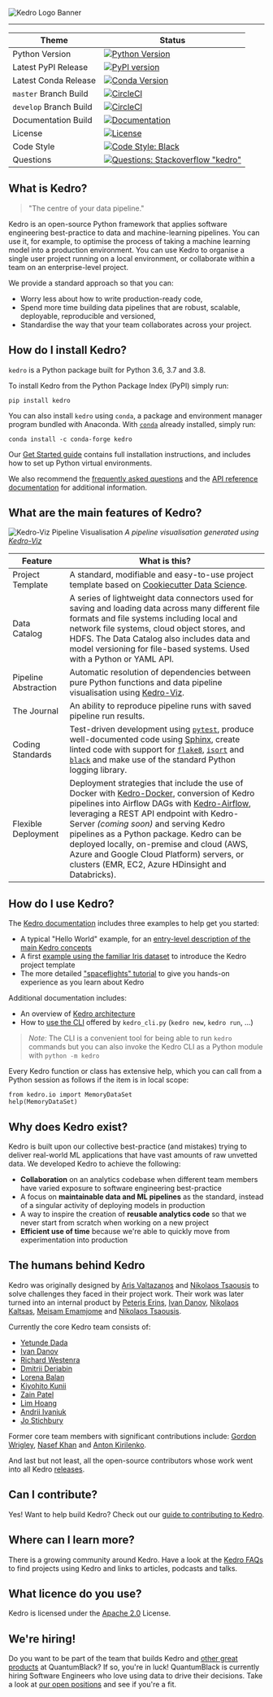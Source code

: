 ![Kedro Logo Banner](https://raw.githubusercontent.com/quantumblacklabs/kedro/develop/static/img/kedro_banner.png)

-----------------

| Theme | Status |
|------------------------|-------------------------------------------------------------------------------------------------------------------------------------------------------------------------------------------------------------------------------------------------------------------------------------------------------------------------------------|
| Python Version | [![Python Version](https://img.shields.io/badge/python-3.6%20%7C%203.7%20%7C%203.8-blue.svg)](https://pypi.org/project/kedro/) |
| Latest PyPI Release | [![PyPI version](https://badge.fury.io/py/kedro.svg)](https://pypi.org/project/kedro/) |
| Latest Conda Release | [![Conda Version](https://img.shields.io/conda/vn/conda-forge/kedro.svg)](https://anaconda.org/conda-forge/kedro) |
| `master` Branch Build | [![CircleCI](https://circleci.com/gh/quantumblacklabs/kedro/tree/master.svg?style=shield)](https://circleci.com/gh/quantumblacklabs/kedro/tree/master) |
| `develop` Branch Build | [![CircleCI](https://circleci.com/gh/quantumblacklabs/kedro/tree/develop.svg?style=shield)](https://circleci.com/gh/quantumblacklabs/kedro/tree/develop) |
| Documentation Build | [![Documentation](https://readthedocs.org/projects/kedro/badge/?version=latest)](https://kedro.readthedocs.io/) |
| License | [![License](https://img.shields.io/badge/license-Apache%202.0-blue.svg)](https://opensource.org/licenses/Apache-2.0) |
| Code Style | [![Code Style: Black](https://img.shields.io/badge/code%20style-black-black.svg)](https://github.com/ambv/black) |
| Questions | [![Questions: Stackoverflow "kedro"](https://img.shields.io/badge/stackoverflow%20tag-kedro-yellow)](https://stackoverflow.com/questions/tagged/kedro) |


## What is Kedro?

> "The centre of your data pipeline."

Kedro is an open-source Python framework that applies software engineering best-practice to data and machine-learning pipelines.  You can use it, for example, to optimise the process of taking a machine learning model into a production environment. You can use Kedro to organise a single user project running on a local environment, or collaborate within a team on an enterprise-level project.

We provide a standard approach so that you can:

 - Worry less about how to write production-ready code,
 - Spend more time building data pipelines that are robust, scalable, deployable, reproducible and versioned,
 - Standardise the way that your team collaborates across your project.


## How do I install Kedro?

`kedro` is a Python package built for Python 3.6, 3.7 and 3.8.

To install Kedro from the Python Package Index (PyPI) simply run:

```
pip install kedro
```

You can also install `kedro` using `conda`, a package and environment manager program bundled with Anaconda. With [`conda`](https://kedro.readthedocs.io/en/stable/02_get_started/01_prerequisites.html#virtual-environments) already installed, simply run:

```
conda install -c conda-forge kedro
```

Our [Get Started guide](https://kedro.readthedocs.io/en/stable/02_get_started/01_prerequisites.html) contains full installation instructions, and includes how to set up Python virtual environments.

We also recommend the [frequently asked questions](https://kedro.readthedocs.io/en/stable/11_faq/01_faq.html) and the [API reference documentation](https://kedro.readthedocs.io/en/stable/kedro.html) for additional information.


## What are the main features of Kedro?

![Kedro-Viz Pipeline Visualisation](https://raw.githubusercontent.com/quantumblacklabs/kedro/develop/static/img/pipeline_visualisation.png)
*A pipeline visualisation generated using [Kedro-Viz](https://github.com/quantumblacklabs/kedro-viz)*


| Feature | What is this? |
|----------------------|----------------------------------------------------------------------------------------------------------------------------------------------------------------------------------------------------------------------------------------------------------------|
| Project Template | A standard, modifiable and easy-to-use project template based on [Cookiecutter Data Science](https://github.com/drivendata/cookiecutter-data-science/). |
| Data Catalog | A series of lightweight data connectors used for saving and loading data across many different file formats and file systems including local and network file systems, cloud object stores, and HDFS. The Data Catalog also includes data and model versioning for file-based systems. Used with a Python or YAML API. |
| Pipeline Abstraction | Automatic resolution of dependencies between pure Python functions and data pipeline visualisation using [Kedro-Viz](https://github.com/quantumblacklabs/kedro-viz). |
| The Journal | An ability to reproduce pipeline runs with saved pipeline run results. |
| Coding Standards | Test-driven development using [`pytest`](https://github.com/pytest-dev/pytest), produce well-documented code using [Sphinx](http://www.sphinx-doc.org/en/master/), create linted code with support for [`flake8`](https://github.com/PyCQA/flake8), [`isort`](https://github.com/timothycrosley/isort) and [`black`](https://github.com/psf/black) and make use of the standard Python logging library. |
| Flexible Deployment | Deployment strategies that include the use of Docker with [Kedro-Docker](https://github.com/quantumblacklabs/kedro-docker), conversion of Kedro pipelines into Airflow DAGs with [Kedro-Airflow](https://github.com/quantumblacklabs/kedro-airflow), leveraging a REST API endpoint with Kedro-Server _(coming soon)_ and serving Kedro pipelines as a Python package. Kedro can be deployed locally, on-premise and cloud (AWS, Azure and Google Cloud Platform) servers, or clusters (EMR, EC2, Azure HDinsight and Databricks). |


## How do I use Kedro?

The [Kedro documentation](https://kedro.readthedocs.io/en/stable/) includes three examples to help get you started:

-   A typical "Hello World" example, for an [entry-level description of the main Kedro concepts](https://kedro.readthedocs.io/en/stable/02_get_started/04_hello_kedro.html)
-   A first [example using the familiar Iris dataset](https://kedro.readthedocs.io/en/stable/02_get_started/05_example_project.html) to introduce the Kedro project template
-   The more detailed ["spaceflights" tutorial](https://kedro.readthedocs.io/en/stable/03_tutorial/01_spaceflights_tutorial.html) to give you hands-on experience as you learn about Kedro

Additional documentation includes:

- An overview of [Kedro architecture](https://kedro.readthedocs.io/en/stable/11_faq/02_architecture_overview.html)
- How to [use the CLI](https://kedro.readthedocs.io/en/stable/09_development/03_commands_reference.html) offered by `kedro_cli.py` (`kedro new`, `kedro run`, ...)

> *Note:* The CLI is a convenient tool for being able to run `kedro` commands but you can also invoke the Kedro CLI as a Python module with `python -m kedro`

Every Kedro function or class has extensive help, which you can call from a Python session as follows if the item is in local scope:

```
from kedro.io import MemoryDataSet
help(MemoryDataSet)
```


## Why does Kedro exist?

Kedro is built upon our collective best-practice (and mistakes) trying to deliver real-world ML applications that have vast amounts of raw unvetted data. We developed Kedro to achieve the following:

 - **Collaboration** on an analytics codebase when different team members have varied exposure to software engineering best-practice
 - A focus on **maintainable data and ML pipelines** as the standard, instead of a singular activity of deploying models in production
 - A way to inspire the creation of **reusable analytics code** so that we never start from scratch when working on a new project
 - **Efficient use of time** because we're able to quickly move from experimentation into production

## The humans behind Kedro

Kedro was originally designed by [Aris Valtazanos](https://github.com/arisvqb) and [Nikolaos Tsaousis](https://github.com/tsanikgr) to solve challenges they faced in their project work.
Their work was later turned into an internal product by [Peteris Erins](https://github.com/Pet3ris), [Ivan Danov](https://github.com/idanov), [Nikolaos Kaltsas](https://github.com/nikos-kal), [Meisam Emamjome](https://github.com/misamae) and [Nikolaos Tsaousis](https://github.com/tsanikgr).

Currently the core Kedro team consists of:

* [Yetunde Dada](https://github.com/yetudada)
* [Ivan Danov](https://github.com/idanov)
* [Richard Westenra](https://github.com/richardwestenra)
* [Dmitrii Deriabin](https://github.com/DmitryDeryabin)
* [Lorena Balan](https://github.com/lorenabalan)
* [Kiyohito Kunii](https://github.com/921kiyo)
* [Zain Patel](https://github.com/mzjp2)
* [Lim Hoang](https://github.com/limdauto)
* [Andrii Ivaniuk](https://github.com/andrii-ivaniuk)
* [Jo Stichbury](https://github.com/stichbury)

Former core team members with significant contributions include: [Gordon Wrigley](https://github.com/tolomea), [Nasef Khan](https://github.com/nakhan98) and [Anton Kirilenko](https://github.com/Flid).

And last but not least, all the open-source contributors whose work went into all Kedro [releases](https://github.com/quantumblacklabs/kedro/blob/master/RELEASE.md).

## Can I contribute?

Yes! Want to help build Kedro? Check out our [guide to contributing to Kedro](https://github.com/quantumblacklabs/kedro/blob/master/CONTRIBUTING.md).


## Where can I learn more?

There is a growing community around Kedro. Have a look at the [Kedro FAQs](https://kedro.readthedocs.io/en/stable/11_faq/01_faq.html#how-can-i-find-out-more-about-kedro) to find projects using Kedro and links to articles, podcasts and talks.


## What licence do you use?

Kedro is licensed under the [Apache 2.0](https://github.com/quantumblacklabs/kedro/blob/master/LICENSE.md) License.


## We're hiring!

Do you want to be part of the team that builds Kedro and [other great products](https://quantumblack.com/labs) at QuantumBlack? If so, you're in luck! QuantumBlack is currently hiring Software Engineers who love using data to drive their decisions. Take a look at [our open positions](https://www.quantumblack.com/careers/current-openings#content) and see if you're a fit.

